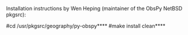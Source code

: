 Installation instructions by Wen Heping (maintainer of the ObsPy NetBSD pkgsrc):

#cd /usr/pkgsrc/geography/py-obspy****
#make install clean****

